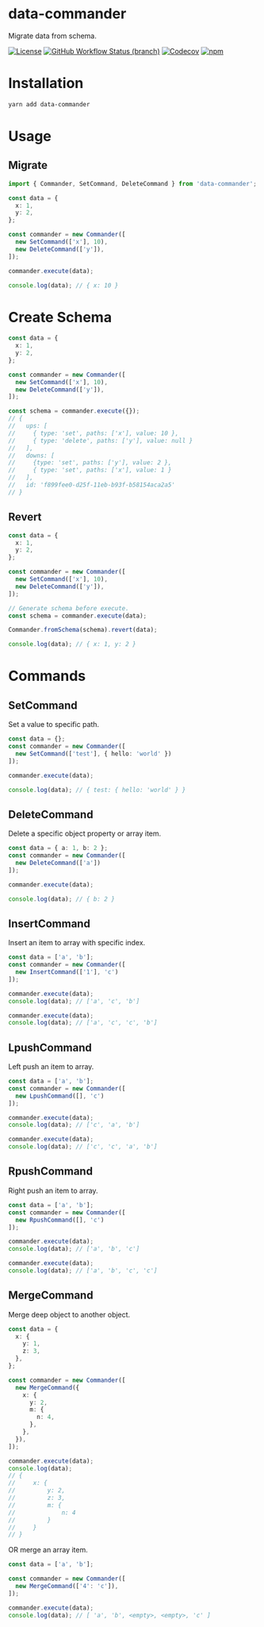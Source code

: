 # data-commander

Migrate data from schema.


[![License](https://img.shields.io/github/license/fwh1990/data-commander)](https://github.com/fwh1990/data-commander/blob/main/LICENSE)
[![GitHub Workflow Status (branch)](https://img.shields.io/github/workflow/status/fwh1990/data-commander/CI/main)](https://github.com/fwh1990/data-commander/actions)
[![Codecov](https://img.shields.io/codecov/c/github/fwh1990/data-commander)](https://codecov.io/gh/fwh1990/data-commander)
[![npm](https://img.shields.io/npm/v/data-commander)](https://www.npmjs.com/package/data-commander)


# Installation

```bash
yarn add data-commander
```

# Usage

## Migrate

```typescript
import { Commander, SetCommand, DeleteCommand } from 'data-commander';

const data = {
  x: 1,
  y: 2,
};

const commander = new Commander([
  new SetCommand(['x'], 10),
  new DeleteCommand(['y']),
]);

commander.execute(data);

console.log(data); // { x: 10 }
```

# Create Schema

```typescript
const data = {
  x: 1,
  y: 2,
};

const commander = new Commander([
  new SetCommand(['x'], 10),
  new DeleteCommand(['y']),
]);

const schema = commander.execute({});
// {
//   ups: [
//     { type: 'set', paths: ['x'], value: 10 },
//     { type: 'delete', paths: ['y'], value: null }
//   ],
//   downs: [
//     {type: 'set', paths: ['y'], value: 2 },
//     { type: 'set', paths: ['x'], value: 1 }
//   ],
//   id: 'f899fee0-d25f-11eb-b93f-b58154aca2a5'
// }
```

## Revert

```typescript
const data = {
  x: 1,
  y: 2,
};

const commander = new Commander([
  new SetCommand(['x'], 10),
  new DeleteCommand(['y']),
]);

// Generate schema before execute.
const schema = commander.execute(data);

Commander.fromSchema(schema).revert(data);

console.log(data); // { x: 1, y: 2 }
```

# Commands

## SetCommand

Set a value to specific path.

```typescript
const data = {};
const commander = new Commander([
  new SetCommand(['test'], { hello: 'world' })
]);

commander.execute(data);

console.log(data); // { test: { hello: 'world' } }
```

## DeleteCommand

Delete a specific object property or array item.

```typescript
const data = { a: 1, b: 2 };
const commander = new Commander([
  new DeleteCommand(['a'])
]);

commander.execute(data);

console.log(data); // { b: 2 }
```

## InsertCommand

Insert an item to array with specific index.

```typescript
const data = ['a', 'b'];
const commander = new Commander([
  new InsertCommand(['1'], 'c')
]);

commander.execute(data);
console.log(data); // ['a', 'c', 'b']

commander.execute(data);
console.log(data); // ['a', 'c', 'c', 'b']
```

## LpushCommand

Left push an item to array.

```typescript
const data = ['a', 'b'];
const commander = new Commander([
  new LpushCommand([], 'c')
]);

commander.execute(data);
console.log(data); // ['c', 'a', 'b']

commander.execute(data);
console.log(data); // ['c', 'c', 'a', 'b']
```

## RpushCommand

Right push an item to array.

```typescript
const data = ['a', 'b'];
const commander = new Commander([
  new RpushCommand([], 'c')
]);

commander.execute(data);
console.log(data); // ['a', 'b', 'c']

commander.execute(data);
console.log(data); // ['a', 'b', 'c', 'c']
```

## MergeCommand

Merge deep object to another object.

```typescript
const data = {
  x: {
    y: 1,
    z: 3,
  },
};

const commander = new Commander([
  new MergeCommand({
    x: {
      y: 2,
      m: {
        n: 4,
      },
    },
  }),
]);

commander.execute(data);
console.log(data);
// {
//     x: {
//         y: 2,
//         z: 3,
//         m: {
//             n: 4
//         }
//     }
// }
```

OR merge an array item.

```typescript
const data = ['a', 'b'];

const commander = new Commander([
  new MergeCommand(['4': 'c']),
]);

commander.execute(data);
console.log(data); // [ 'a', 'b', <empty>, <empty>, 'c' ]
```
